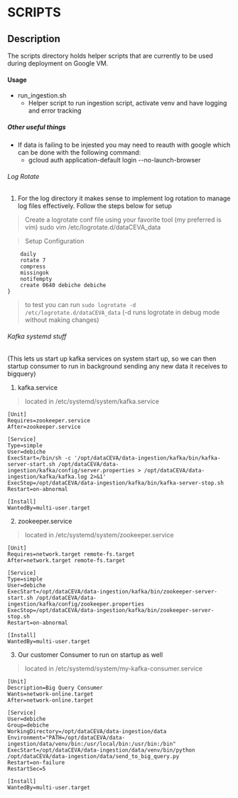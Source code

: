 # SCRIPTS

## Description 

The scripts directory holds helper scripts that are currently to be used during deployment on Google VM.


#### Usage
- run_ingestion.sh
    - Helper script to run ingestion script, activate venv and have logging and error tracking





##### Other useful things
- If data is failing to be injested you may need to reauth with google which can be done with the following command:
  - gcloud auth application-default login --no-launch-browser

###### Log Rotate

1. For the log directory it makes sense to implement log rotation to 
manage log files effectively. Follow the steps below for setup

> Create a logrotate conf file using your favorite tool (my preferred is vim)
sudo vim /etc/logrotate.d/dataCEVA_data

> Setup Configuration

```/opt/dataCEVA/data-ingestion/weekly_data/logs/run_*.log {
    daily
    rotate 7
    compress
    missingok
    notifempty
    create 0640 debiche debiche
}
```
> to test you can run `sudo logrotate -d /etc/logrotate.d/dataCEVA_data` (-d runs logrotate in debug mode without making changes)

###### Kafka systemd stuff
(This lets us start up kafka services on system start up, so we can then startup consumer to run in background sending any new data it receives to bigquery)

1. kafka.service
> located in /etc/systemd/system/kafka.service

```
[Unit]
Requires=zookeeper.service
After=zookeeper.service

[Service]
Type=simple
User=debiche
ExecStart=/bin/sh -c '/opt/dataCEVA/data-ingestion/kafka/bin/kafka-server-start.sh /opt/dataCEVA/data-ingestion/kafka/config/server.properties > /opt/dataCEVA/data-ingestion/kafka/kafka.log 2>&1'
ExecStop=/opt/dataCEVA/data-ingestion/kafka/bin/kafka-server-stop.sh
Restart=on-abnormal

[Install]
WantedBy=multi-user.target
```

2. zookeeper.service
> located in /etc/systemd/system/zookeeper.service

```
[Unit]
Requires=network.target remote-fs.target
After=network.target remote-fs.target

[Service]
Type=simple
User=debiche
ExecStart=/opt/dataCEVA/data-ingestion/kafka/bin/zookeeper-server-start.sh /opt/dataCEVA/data-ingestion/kafka/config/zookeeper.properties
ExecStop=/opt/dataCEVA/data-ingestion/kafka/bin/zookeeper-server-stop.sh
Restart=on-abnormal

[Install]
WantedBy=multi-user.target

```

3. Our customer Consumer to run on startup as well
> located in /etc/systemd/system/my-kafka-consumer.service

```
[Unit]
Description=Big Query Consumer
Wants=network-online.target
After=network-online.target

[Service]
User=debiche
Group=debiche
WorkingDirectory=/opt/dataCEVA/data-ingestion/data
Environment="PATH=/opt/dataCEVA/data-ingestion/data/venv/bin:/usr/local/bin:/usr/bin:/bin"
ExecStart=/opt/dataCEVA/data-ingestion/data/venv/bin/python /opt/dataCEVA/data-ingestion/data/send_to_big_query.py
Restart=on-failure
RestartSec=5

[Install]
WantedBy=multi-user.target
```
